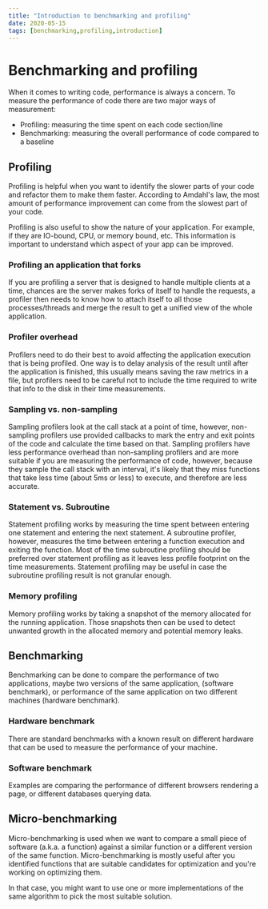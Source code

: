 ```yaml
---
title: "Introduction to benchmarking and profiling"
date: 2020-05-15
tags: [benchmarking,profiling,introduction]
---
```


# Benchmarking and profiling

When it comes to writing code, performance is always a concern. To measure the
performance of code there are two major ways of measurement:

- Profiling: measuring the time spent on each code section/line
- Benchmarking: measuring the overall performance of code compared to a
  baseline

## Profiling

Profiling is helpful when you want to identify the slower parts of your code
and refactor them to make them faster. According to Amdahl's law, the most
amount of performance improvement can come from the slowest part of your code.

Profiling is also useful to show the nature of your application. For example,
if they are IO-bound, CPU, or memory bound, etc. This information is
important to understand which aspect of your app can be improved.

### Profiling an application that forks

If you are profiling a server that is designed to handle multiple clients at a
time, chances are the server makes forks of itself to handle the requests, a
profiler then needs to know how to attach itself to all those processes/threads
and merge the result to get a unified view of the whole application.

### Profiler overhead

Profilers need to do their best to avoid affecting the application execution
that is being profiled. One way is to delay analysis of the result until after the
application is finished, this usually means saving the raw metrics in a file,
but profilers need to be careful not to include the time required to write
that info to the disk in their time measurements.

### Sampling vs. non-sampling

Sampling profilers look at the call stack at a point of time, however,
non-sampling profilers use provided callbacks to mark the entry and exit points
of the code and calculate the time based on that.  Sampling profilers have less
performance overhead than non-sampling profilers and are more suitable if you
are measuring the performance of code, however, because they sample the call
stack with an interval, it's likely that they miss functions that take less
time (about 5ms or less) to execute, and therefore are less accurate.

### Statement vs. Subroutine

Statement profiling works by measuring the time spent between entering one
statement and entering the next statement. A subroutine profiler, however,
measures the time between entering a function execution and exiting the
function. Most of the time subroutine profiling should be preferred over
statement profiling as it leaves less profile footprint on the time
measurements. Statement profiling may be useful in case the subroutine
profiling result is not granular enough.

### Memory profiling

Memory profiling works by taking a snapshot of the memory allocated for the
running application. Those snapshots then can be used to detect unwanted growth
in the allocated memory and potential memory leaks.

## Benchmarking

Benchmarking can be done to compare the performance of two applications, maybe
two versions of the same application, (software benchmark), or performance of
the same application on two different machines (hardware benchmark).

### Hardware benchmark

There are standard benchmarks with a known result on different hardware that
can be used to measure the performance of your machine.

### Software benchmark

Examples are comparing the performance of different browsers rendering a page,
or different databases querying data.

## Micro-benchmarking

Micro-benchmarking is used when we want to compare a small piece of software
(a.k.a. a function) against a similar function or a different version of the
same function. Micro-benchmarking is mostly useful after you identified
functions that are suitable candidates for optimization and you're working on
optimizing them.

In that case, you might want to use one or more implementations of the same
algorithm to pick the most suitable solution.
